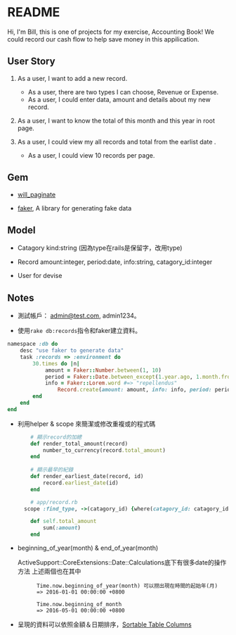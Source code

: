 # README
Hi, I'm Bill, this is one of projects for my exercise, Accounting Book!
We could record our cash flow to help save money in this appilication.

## User Story
1. As a user, I want to add a new record.
	- As a user, there are two types I can choose, Revenue or Expense.
	- As a user, I could enter data, amount and details about my new record.

2. As a user, I want to know the total of this month and this year in root page.

3. As a user, I could view my all records and total from the earlist date
 .
	- As a user, I could view 10 records per page.

## Gem

- [will_paginate](https://github.com/mislav/will_paginate)

- [faker](https://github.com/stympy/faker), A library for generating fake data


## Model
- Catagory kind:string (因為type在rails是保留字，改用type)

- Record amount:integer, period:date, info:string, catagory_id:integer

- User for devise


## Notes
- 測試帳戶： admin@test.com,  admin1234。

- 使用`rake db:records`指令和faker建立資料。
```ruby
namespace :db do
	desc "use faker to generate data"
	task :records => :environment do
		30.times do |n|
			amount = Faker::Number.between(1, 10)
			period = Faker::Date.between_except(1.year.ago, 1.month.from_now, Date.today)
			info = Faker::Lorem.word #=> "repellendus"
				Record.create(amount: amount, info: info, period: period, catagory_id: 2, user_id: User.last.id)
		end
	end
end
```

- 利用helper & scope 來簡潔或修改重複或的程式碼
	```ruby
		# 顯示record的加總
		def render_total_amount(record) 
			number_to_currency(record.total_amount)
		end
		
		# 顯示最早的紀錄
		def render_earliest_date(record, id)
			record.earliest_date(id)
		end

	```
	```ruby
		# app/record.rb
	  scope :find_type, ->(catagory_id) {where(catagory_id: catagory_id)}

		def self.total_amount
			sum(:amount)
		end
	```

- beginning_of_year(month) & end_of_year(month)

	ActiveSupport::CoreExtensions::Date::Calculations底下有很多date的操作方法
  上述兩個也在其中

	
			Time.now.beginning_of_year(month) 可以撈出現在時間的起始年(月)
			=> 2016-01-01 00:00:00 +0800

			Time.now.beginning_of_month
			=> 2016-05-01 00:00:00 +0800


- 呈現的資料可以依照金額＆日期排序，[Sortable Table Columns](http://railscasts.com/episodes/228-sortable-table-columns)


